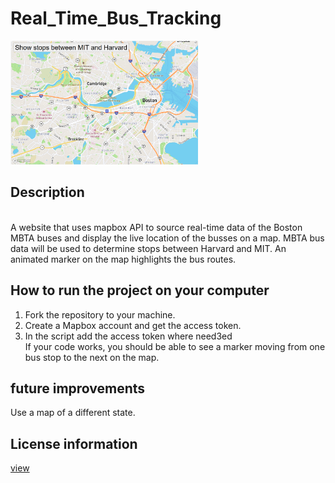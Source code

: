 # Real_Time_Bus_Tracking
<img src="bus_tracker_image.png" width = 300>

##  Description
<br> A website that uses mapbox API to source real-time data of the Boston MBTA buses and  display the live location of the busses on a map. 
MBTA bus data will be used to determine stops between Harvard and MIT.
An animated marker on the map highlights the bus routes.


## How to run the project on your computer
1. Fork the repository to your machine.
2. Create a Mapbox account and get the access token.
3. In the script add the access token where need3ed
<br>If your code works, you should be able to see a marker moving from one bus stop to the next on the map.

## future improvements
Use a map of a different state.

## License information
<a href="https://github.com/Shushu2023/Real_Time_Bus_Tracking/blob/main/LICENSE">view</a>


